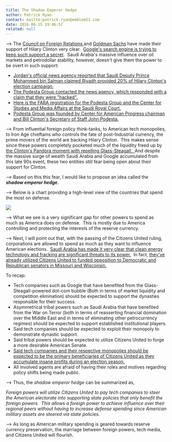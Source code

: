 ```yaml
---
title: The Shadow Emperor Hedge
author: Patrick Ryan
contact: mailto:patrick.ryan@emblem21.com
date: 2016-06-15 19:46:57
related: null
---
```


--> The [Council on Foreign Relations ](http://archive.is/kRCk#selection-1445.0-1447.18)and [Goldman Sachs](http://archive.is/mxaxg#selection-779.0-779.14) have made their support of Hilary Clinton very clear.  [Google's search engine is trying to keep such support a secret](http://archive.is/8UkCy).  Saudi Arabia's massive influence over oil markets and petrodollar stability, however, doesn't give them the power to be overt in such support:

*   [Jordan's official news agency reported that Saudi Deputy Prince Mohammed bin Salman claimed Riyadh provided 20% of Hilary Clinton's election campaign.](http://archive.is/ibuaN#selection-2431.0-2431.371)
*   [The Podesta Group contacted the news agency, which responded with a claim that they were "hacked".](http://archive.is/ZVIlL#selection-843.0-843.229)
*   [Here is the FARA registration for the Podesta Group and the Center for Studies and Media Affairs at the Saudi Royal Court.](https://www.fara.gov/docs/5926-Exhibit-AB-20160122-71.pdf)
*   [Podesta Group was founded by Center for American Progress chairman and Bill Clinton's Secretary of Staff John Podesta.](http://archive.is/Xt8jP#selection-499.0-541.20)

--> From influential foreign policy think-tanks, to American tech monopolies, to Iron Age chieftains who controls the fate of post-Industrial currency, the prime movers of the world are backing Hilary Clinton.  This makes sense since these powers completely pocketed much of the liquidity freed up by [the Clinton's Pandora moment with repelling Glass-Steagall.  ](http://archive.is/3X81W#selection-2175.0-2193.117)And despite the massive surge of wealth Saudi Arabia and Google accumulated from this late 90s event, these two entities still fear being open about their support for Clinton.

--> Based on this this fear, I would like to propose an idea called the **_shadow emperor hedge_**.

--> Below is a chart providing a high-level view of the countries that spend the most on defense.

[![](/images/0053_defense-comparison-full.png)](/images/0053_defense-comparison-full.png)

--> What we see is a very significant gap for other powers to spend as much as America does on defense.  This is mostly due to America controlling and protecting the interests of the reserve currency.

--> Next, I will point out that, with the passing of the Citizens United ruling, corporations are allowed to spend as much as they want to influence American elections.  [Saudi Arabia has made it very clear that clean energy technology and fracking are significant threats to its power.](http://archive.is/tnqNl#selection-943.128-985.107)  In fact, [they've already utilized Citizens United to funded opposition to Democratic and Republican senators in Missouri and Wisconsin.](http://archive.is/up5N2#selection-1403.0-1439.241)

To recap:

*   Tech companies such as Google that have benefited from the Glass-Steagall-powered dot-com bubble (Both in terms of market liquidity and competition elimination) should be expected to support the dynasties responsible for their success.
*   Asymmetrical tribal powers such as Saudi Arabia that have benefited from the War on Terror (both in terms of reasserting financial domination over the Middle East and in terms of eliminating other petrocurrency regimes) should be expected to support established institutional players.
*   Said tech companies should be expected to exploit their monopoly to demonstrate dynastic support.
*   Said tribal powers should be expected to utilize Citizens United to forge a more desirable American Senate.
*   [Said tech companies and their respective monopolies should be expected to be the primary beneficiaries of Citizens United as they accumulate insane profits during an election season.](http://archive.is/9v3tv#selection-1239.0-1239.209)
*   All involved agents are afraid of having their roles and motives regarding policy shifts being made public.

--> Thus, the _shadow emperor hedge_ can be summarized as,

_Foreign powers will utilize Citizens United to pay tech companies to steer the American electorate into supporting state policies that only benefit the foreign powers.  This allows a foreign power to achieve influence over their regional peers without having to increase defense spending since American military assets are steered via state policies._

--> As long as American military spending is geared towards reserve currency preservation, the marriage between foreign powers, tech media, and Citizens United will flourish.
